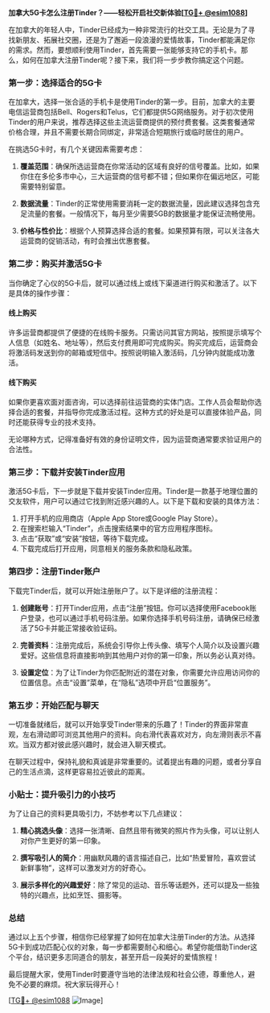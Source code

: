 **加拿大5G卡怎么注册Tinder？——轻松开启社交新体验[[TG💪+ @esim1088](https://t.me/s/esim1088)]**

在加拿大的年轻人中，Tinder已经成为一种非常流行的社交工具。无论是为了寻找新朋友、拓展社交圈，还是为了邂逅一段浪漫的爱情故事，Tinder都能满足你的需求。然而，要想顺利使用Tinder，首先需要一张能够支持它的手机卡。那么，如何在加拿大注册Tinder呢？接下来，我们将一步步教你搞定这个问题。

### **第一步：选择适合的5G卡**

在加拿大，选择一张合适的手机卡是使用Tinder的第一步。目前，加拿大的主要电信运营商包括Bell、Rogers和Telus，它们都提供5G网络服务。对于初次使用Tinder的用户来说，推荐选择这些主流运营商提供的预付费套餐。这类套餐通常价格合理，并且不需要长期合同绑定，非常适合短期旅行或临时居住的用户。

在挑选5G卡时，有几个关键因素需要考虑：

1. **覆盖范围**：确保所选运营商在你常活动的区域有良好的信号覆盖。比如，如果你住在多伦多市中心，三大运营商的信号都不错；但如果你在偏远地区，可能需要特别留意。
   
2. **数据流量**：Tinder的正常使用需要消耗一定的数据流量，因此建议选择包含充足流量的套餐。一般情况下，每月至少需要5GB的数据量才能保证流畅使用。

3. **价格与性价比**：根据个人预算选择合适的套餐。如果预算有限，可以关注各大运营商的促销活动，有时会推出优惠套餐。

### **第二步：购买并激活5G卡**

当你确定了心仪的5G卡后，就可以通过线上或线下渠道进行购买和激活了。以下是具体的操作步骤：

#### **线上购买**
许多运营商都提供了便捷的在线购卡服务。只需访问其官方网站，按照提示填写个人信息（如姓名、地址等），然后支付费用即可完成购买。购买完成后，运营商会将激活码发送到你的邮箱或短信中。按照说明输入激活码，几分钟内就能成功激活。

#### **线下购买**
如果你更喜欢面对面咨询，可以选择前往运营商的实体门店。工作人员会帮助你选择合适的套餐，并指导你完成激活过程。这种方式的好处是可以直接体验产品，同时还能获得专业的技术支持。

无论哪种方式，记得准备好有效的身份证明文件，因为运营商通常要求验证用户的合法性。

### **第三步：下载并安装Tinder应用**

激活5G卡后，下一步就是下载并安装Tinder应用。Tinder是一款基于地理位置的交友软件，用户可以通过它找到附近感兴趣的人。以下是下载和安装的具体方法：

1. 打开手机的应用商店（Apple App Store或Google Play Store）。
2. 在搜索栏输入“Tinder”，点击搜索结果中的官方应用程序图标。
3. 点击“获取”或“安装”按钮，等待下载完成。
4. 下载完成后打开应用，同意相关的服务条款和隐私政策。

### **第四步：注册Tinder账户**

下载完Tinder后，就可以开始注册账户了。以下是详细的注册流程：

1. **创建账号**：打开Tinder应用，点击“注册”按钮。你可以选择使用Facebook账户登录，也可以通过手机号码注册。如果你选择手机号码注册，请确保已经激活了5G卡并能正常接收验证码。
   
2. **完善资料**：注册完成后，系统会引导你上传头像、填写个人简介以及设置兴趣爱好。这些信息将直接影响到其他用户对你的第一印象，所以务必认真对待。

3. **设置定位**：为了让Tinder为你匹配附近的潜在对象，你需要允许应用访问你的位置信息。点击“设置”菜单，在“隐私”选项中开启“位置服务”。

### **第五步：开始匹配与聊天**

一切准备就绪后，就可以开始享受Tinder带来的乐趣了！Tinder的界面非常直观，左右滑动即可浏览其他用户的资料。向右滑代表喜欢对方，向左滑则表示不喜欢。当双方都对彼此感兴趣时，就会进入聊天模式。

在聊天过程中，保持礼貌和真诚是非常重要的。试着提出有趣的问题，或者分享自己的生活点滴，这样更容易拉近彼此的距离。

### **小贴士：提升吸引力的小技巧**

为了让自己的资料更具吸引力，不妨参考以下几点建议：

1. **精心挑选头像**：选择一张清晰、自然且带有微笑的照片作为头像，可以让别人对你产生更好的第一印象。
   
2. **撰写吸引人的简介**：用幽默风趣的语言描述自己，比如“热爱冒险，喜欢尝试新鲜事物”，这样可以激发对方的好奇心。
   
3. **展示多样化的兴趣爱好**：除了常见的运动、音乐等话题外，还可以提及一些独特的兴趣点，比如烹饪、摄影等。

### **总结**

通过以上五个步骤，相信你已经掌握了如何在加拿大注册Tinder的方法。从选择5G卡到成功匹配心仪的对象，每一步都需要耐心和细心。希望你能借助Tinder这个平台，结识更多志同道合的朋友，甚至开启一段美好的爱情旅程！

最后提醒大家，使用Tinder时要遵守当地的法律法规和社会公德，尊重他人，避免不必要的麻烦。祝大家玩得开心！

[[TG💪+ @esim1088](https://t.me/s/esim1088) ![Image](https://i.postimg.cc/4NQfJmqS/Snipaste-2025-05-13-00-14-12.png)]